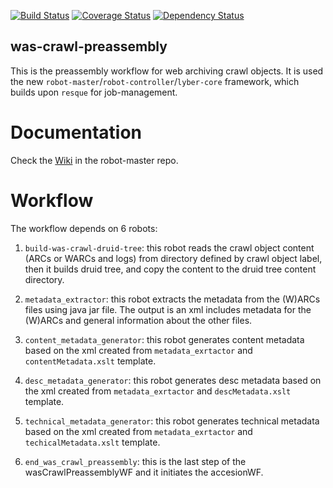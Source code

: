 [![Build Status](https://travis-ci.org/sul-dlss/was-crawl-preassembly.svg?branch=master)](https://travis-ci.org/sul-dlss/was-crawl-preassembly) [![Coverage Status](https://coveralls.io/repos/sul-dlss/was-crawl-preassembly/badge.png)](https://coveralls.io/r/sul-dlss/was-crawl-preassembly) [![Dependency Status](https://gemnasium.com/sul-dlss/was-crawl-preassembly.svg)](https://gemnasium.com/sul-dlss/was-crawl-preassembly) 

was-crawl-preassembly
---------

This is the preassembly workflow for web archiving crawl objects. It is used the new  `robot-master`/`robot-controller`/`lyber-core` framework, which builds upon `resque` for job-management.


# Documentation

Check the [Wiki](https://github.com/sul-dlss/robot-master/wiki) in the robot-master repo.

# Workflow

The workflow depends on 6 robots:

1. `build-was-crawl-druid-tree`: this robot reads the crawl object content (ARCs or WARCs and logs) from directory defined by crawl object label, then it builds druid tree, and copy the content to the druid tree content directory.

2. `metadata_extractor`: this robot extracts the metadata from the (W)ARCs files using java jar file. The output is an xml includes metadata for the (W)ARCs and general information about the other files.

3. `content_metadata_generator`: this robot generates content metadata based on the xml created from `metadata_exrtactor` and `contentMetadata.xslt` template.

4. `desc_metadata_generator`: this robot generates desc metadata based on the xml created from `metadata_exrtactor` and `descMetadata.xslt` template.

5. `technical_metadata_generator`: this robot generates technical metadata based on the xml created from `metadata_exrtactor` and `techicalMetadata.xslt` template.

6. `end_was_crawl_preassembly`: this is the last step of the wasCrawlPreassemblyWF and it initiates the accesionWF.
 

